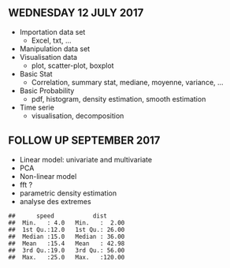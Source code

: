 WEDNESDAY 12 JULY 2017
----------------------

-   Importation data set
    -   Excel, txt, ...
-   Manipulation data set
-   Visualisation data
    -   plot, scatter-plot, boxplot
-   Basic Stat
    -   Correlation, summary stat, mediane, moyenne, variance, ...
-   Basic Probability
    -   pdf, histogram, density estimation, smooth estimation
-   Time serie
    -   visualisation, decomposition

FOLLOW UP SEPTEMBER 2017
------------------------

-   Linear model: univariate and multivariate
-   PCA
-   Non-linear model
-   fft ?
-   parametric density estimation
-   analyse des extremes

<!-- -->

    ##      speed           dist       
    ##  Min.   : 4.0   Min.   :  2.00  
    ##  1st Qu.:12.0   1st Qu.: 26.00  
    ##  Median :15.0   Median : 36.00  
    ##  Mean   :15.4   Mean   : 42.98  
    ##  3rd Qu.:19.0   3rd Qu.: 56.00  
    ##  Max.   :25.0   Max.   :120.00
